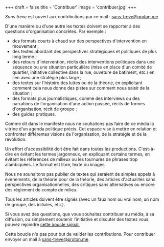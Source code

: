 +++
draft = false
title = 'Contribuer'
image = 'contribuer.jpg'
+++


*Sans treve* est ouvert aux contributions par ce mail : sans-treve@proton.me



D'une manière ou d'une autre les textes doivent se rapporter à des questions d'organisation concrètes. Par exemple :

   * des formats courts à chaud sur des perspectives d'intervention en mouvement ;
   * des textes abordant des perspectives stratégiques et politiques de plus long terme ;
   * des retours d'intervention, récits des interventions politiques dans une séquence ou une situation particulière (mise en place d'un comité de quartier, initiative collective dans la rue, ouveture de batiment, etc.) en lien avec une stratégie plus large ;
   * des textes sur l'histoire des luttes ou de la théorie, en explicitant comment cela nous donne des pistes sur comment nous saisir de la situation ;
   * des formats plus journalistiques, comme des interviews ou des narrations de l'organisation d'une action passée, récits de formes d'organisation, récit de groupe ;
   * des guides pratiques.


Comme dit dans le manifeste nous ne souhaitons pas faire de ce média la vitrine d'un agenda politique précis. Cet espace vise à mettre en relation et confronter différentes visions de l'organisation, de la stratégie et de la révolution.



Un effort d'accessibilité doit être fait dans toutes les productions. C'est-à-dire en évitant les termes jargonneux, en expliquant certains termes, en évitant les références de milieux ou les tournures de phrases trop alambiquées. Le format est libre, texte ou images.



Nous ne souhaitons pas publier de textes qui seraient de simples appels à évènements, de la théorie pour de la théorie, des articles d'actualités sans perspectives organisationnelles, des critiques sans alternatives ou encore des règlement de compte de milieu.



Tous les articles doivent être signés (avec un faux nom ou vrai nom, un nom de groupe, des initiales, etc.).



Si vous avez des questions, que vous souhaitez contribuer au média, à sa diffusion, ou simplement soutenir l'initiative et discuter des textes vous pouvez rejoindre [cette boucle signal.](https://signal.group/#CjQKICHs9O4EBLqjHJEmLw04KCrzjIpftbtAEEujx96uM1WmEhBEN78\_7uEnJUtlWFuPggdX)

Cette boucle n'a pas pour but de valider les contributions. Pour contribuer envoyer un mail à sans-treve@proton.me.


